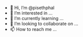 - 👋 Hi, I’m @pisethphal
- 👀 I’m interested in ...
- 🌱 I’m currently learning ...
- 💞️ I’m looking to collaborate on ...
- 📫 How to reach me ...

<!---
pisethphal/pisethphal is a ✨ special ✨ repository because its `README.md` (this file) appears on your GitHub profile.
You can click the Preview link to take a look at your changes.
--->
